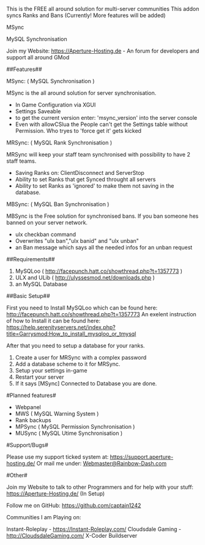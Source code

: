This is the FREE all around solution for multi-server communities
This addon syncs Ranks and Bans (Currently! More features will be added)

MSync

MySQL
Synchronisation

Join my Website: https://Aperture-Hosting.de - An forum for developers and support all around GMod

##Features##

MSync:
( MySQL Synchronisation )

MSync is the all around solution for server synchronisation.

- In Game Configuration via XGUI
- Settings Saveable
- to get the current version enter: 'msync_version' into the server console
- Even with allowCSlua the People can't get the Settings table without Permission. Who tryes to 'force get it' gets kicked

MRSync:
( MySQL Rank Synchronisation )

MRSync will keep your staff team synchronised with possibility to have 2 staff teams.
- Saving Ranks on: ClientDisconnect and ServerStop
- Ability to set Ranks that get Synced throught all servers
- Ability to set Ranks as 'ignored' to make them not saving in the database.

MBSync:
( MySQL Ban Synchronisation )

MBSync is the Free solution for synchronised bans. If you ban someone hes banned on your server network.
- ulx checkban <steamid> command
- Overwrites "ulx ban","ulx banid" and "ulx unban"
- an Ban message which says all the needed infos for an unban request

##Requirements##

1. MySQLoo ( http://facepunch.hatt.co/showthread.php?t=1357773 )
2. ULX and ULib ( http://ulyssesmod.net/downloads.php )
3. an MySQL Database

##Basic Setup##

First you need to Install MySQLoo which can be found here: http://facepunch.hatt.co/showthread.php?t=1357773
An exelent instruction of how to Install it can be found here: https://help.serenityservers.net/index.php?title=Garrysmod:How_to_install_mysqloo_or_tmysql

After that you need to setup a database for your ranks.
1. Create a user for MRSync with a complex password
2. Add a database scheme to it for MRSync.
3. Setup your settings in-game
4. Restart your server
5. If it says [MSync] Connected to Database you are done. 

#Planned features#

- Webpanel
- MWS ( MySQL Warning System )
- Rank backups
- MPSync ( MySQL Permission Synchronisation )
- MUSync ( MySQL Utime Synchronisation )

#Support/Bugs#

Please use my support ticked system at: https://support.aperture-hosting.de/
Or mail me under: Webmaster@Rainbow-Dash.com

#Other#

Join my Website to talk to other Programmers and for help with your stuff:
https://Aperture-Hosting.de/ (In Setup)

Follow me on GitHub: https://github.com/captain1242

Communities I am Playing on:

Instant-Roleplay - https://Instant-Roleplay.com/
Cloudsdale Gaming - http://CloudsdaleGaming.com/
X-Coder Buildserver